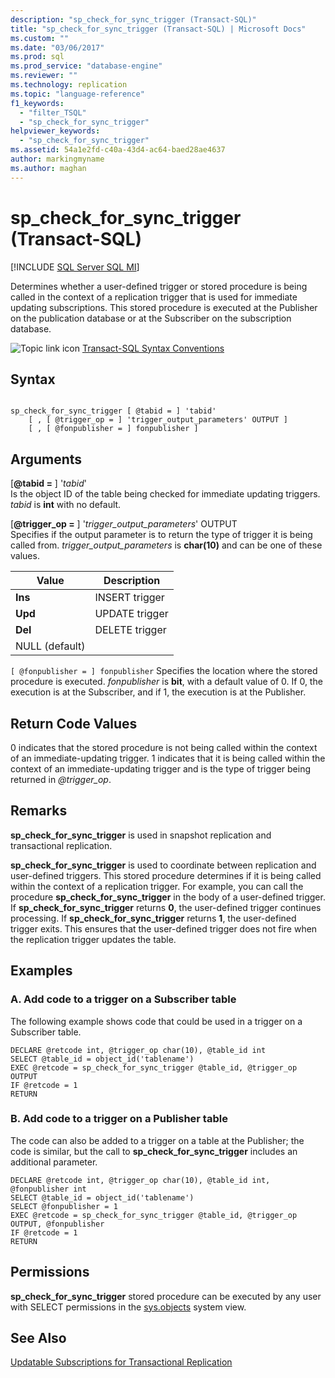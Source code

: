 ```yaml
---
description: "sp_check_for_sync_trigger (Transact-SQL)"
title: "sp_check_for_sync_trigger (Transact-SQL) | Microsoft Docs"
ms.custom: ""
ms.date: "03/06/2017"
ms.prod: sql
ms.prod_service: "database-engine"
ms.reviewer: ""
ms.technology: replication
ms.topic: "language-reference"
f1_keywords: 
  - "filter_TSQL"
  - "sp_check_for_sync_trigger"
helpviewer_keywords: 
  - "sp_check_for_sync_trigger"
ms.assetid: 54a1e2fd-c40a-43d4-ac64-baed28ae4637
author: markingmyname
ms.author: maghan
---
```

# sp_check_for_sync_trigger (Transact-SQL)
[!INCLUDE [SQL Server SQL MI](../../includes/applies-to-version/sql-asdbmi.md)]

  Determines whether a user-defined trigger or stored procedure is being called in the context of a replication trigger that is used for immediate updating subscriptions. This stored procedure is executed at the Publisher on the publication database or at the Subscriber on the subscription database.  
  
 ![Topic link icon](../../database-engine/configure-windows/media/topic-link.gif "Topic link icon") [Transact-SQL Syntax Conventions](../../t-sql/language-elements/transact-sql-syntax-conventions-transact-sql.md)  
  
## Syntax  
  
```  
  
sp_check_for_sync_trigger [ @tabid = ] 'tabid'   
    [ , [ @trigger_op = ] 'trigger_output_parameters' OUTPUT ]  
    [ , [ @fonpublisher = ] fonpublisher ]  
```  
  
## Arguments  
 [**@tabid =** ] '*tabid*'  
 Is the object ID of the table being checked for immediate updating triggers. *tabid* is **int** with no default.  
  
 [**@trigger_op =** ] '*trigger_output_parameters*' OUTPUT  
 Specifies if the output parameter is to return the type of trigger it is being called from. *trigger_output_parameters* is **char(10)** and can be one of these values.  
  
|Value|Description|  
|-----------|-----------------|  
|**Ins**|INSERT trigger|  
|**Upd**|UPDATE trigger|  
|**Del**|DELETE trigger|  
|NULL (default)||  
  
`[ @fonpublisher = ] fonpublisher`
 Specifies the location where the stored procedure is executed. *fonpublisher* is **bit**, with a default value of 0. If 0, the execution is at the Subscriber, and if 1, the execution is at the Publisher.  
  
## Return Code Values  
 0 indicates that the stored procedure is not being called within the context of an immediate-updating trigger. 1 indicates that it is being called within the context of an immediate-updating trigger and is the type of trigger being returned in *\@trigger_op*.  
  
## Remarks  
 **sp_check_for_sync_trigger** is used in snapshot replication and transactional replication.  
  
 **sp_check_for_sync_trigger** is used to coordinate between replication and user-defined triggers. This stored procedure determines if it is being called within the context of a replication trigger. For example, you can call the procedure **sp_check_for_sync_trigger** in the body of a user-defined trigger. If **sp_check_for_sync_trigger** returns **0**, the user-defined trigger continues processing. If **sp_check_for_sync_trigger** returns **1**, the user-defined trigger exits. This ensures that the user-defined trigger does not fire when the replication trigger updates the table.  
  
## Examples

### A. Add code to a trigger on a Subscriber table
 The following example shows code that could be used in a trigger on a Subscriber table.  
  
```  
DECLARE @retcode int, @trigger_op char(10), @table_id int  
SELECT @table_id = object_id('tablename')  
EXEC @retcode = sp_check_for_sync_trigger @table_id, @trigger_op OUTPUT  
IF @retcode = 1  
RETURN  
```  
  
### B. Add code to a trigger on a Publisher table
 The code can also be added to a trigger on a table at the Publisher; the code is similar, but the call to **sp_check_for_sync_trigger** includes an additional parameter.  
  
```  
DECLARE @retcode int, @trigger_op char(10), @table_id int, @fonpublisher int  
SELECT @table_id = object_id('tablename')  
SELECT @fonpublisher = 1  
EXEC @retcode = sp_check_for_sync_trigger @table_id, @trigger_op OUTPUT, @fonpublisher  
IF @retcode = 1  
RETURN  
```  
  
## Permissions  
 **sp_check_for_sync_trigger** stored procedure can be executed by any user with SELECT permissions in the [sys.objects](../../relational-databases/system-catalog-views/sys-objects-transact-sql.md) system view.  
  
## See Also  
 [Updatable Subscriptions for Transactional Replication](../../relational-databases/replication/transactional/updatable-subscriptions-for-transactional-replication.md)  
  
  
